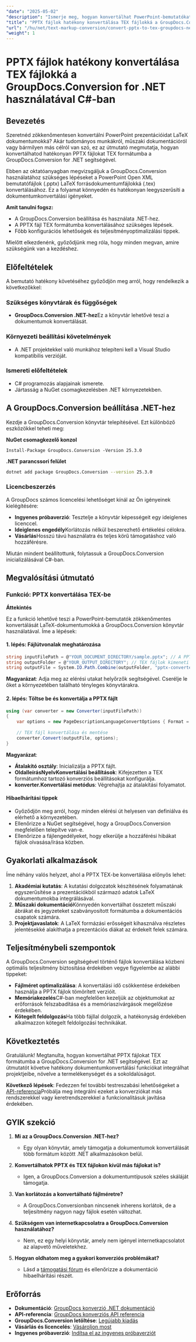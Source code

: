 ```yaml
---
"date": "2025-05-02"
"description": "Ismerje meg, hogyan konvertálhat PowerPoint-bemutatókat (PPTX) LaTeX-dokumentumokká (TEX) hatékonyan a GroupDocs.Conversion for .NET segítségével. Ez az útmutató lépésről lépésre bemutatja az útmutatást és a bevált gyakorlatokat."
"title": "PPTX fájlok hatékony konvertálása TEX fájlokká a GroupDocs.Conversion for .NET használatával C#-ban"
"url": "/hu/net/text-markup-conversion/convert-pptx-to-tex-groupdocs-net/"
"weight": 1
---
```


# PPTX fájlok hatékony konvertálása TEX fájlokká a GroupDocs.Conversion for .NET használatával C#-ban

## Bevezetés

Szeretnéd zökkenőmentesen konvertálni PowerPoint prezentációidat LaTeX dokumentumokká? Akár tudományos munkákról, műszaki dokumentációról vagy bármilyen más célról van szó, ez az útmutató megmutatja, hogyan konvertálhatod hatékonyan PPTX fájlokat TEX formátumba a GroupDocs.Conversion for .NET segítségével.

Ebben az oktatóanyagban megvizsgáljuk a GroupDocs.Conversion használatához szükséges lépéseket a PowerPoint Open XML bemutatófájlok (.pptx) LaTeX forrásdokumentumfájlokká (.tex) konvertálásához. Ez a folyamat könnyedén és hatékonyan leegyszerűsíti a dokumentumkonvertálási igényeket.

**Amit tanulni fogsz:**
- A GroupDocs.Conversion beállítása és használata .NET-hez.
- A PPTX fájl TEX formátumba konvertálásához szükséges lépések.
- Főbb konfigurációs lehetőségek és teljesítményoptimalizálási tippek.

Mielőtt elkezdenénk, győződjünk meg róla, hogy minden megvan, amire szükségünk van a kezdéshez.

## Előfeltételek

A bemutató hatékony követéséhez győződjön meg arról, hogy rendelkezik a következőkkel:

### Szükséges könyvtárak és függőségek
- **GroupDocs.Conversion .NET-hez**Ez a könyvtár lehetővé teszi a dokumentumok konvertálását.

### Környezeti beállítási követelmények
- A .NET projektekkel való munkához telepíteni kell a Visual Studio kompatibilis verzióját.

### Ismereti előfeltételek
- C# programozás alapjainak ismerete.
- Jártasság a NuGet csomagkezelésben .NET környezetekben.

## A GroupDocs.Conversion beállítása .NET-hez

Kezdje a GroupDocs.Conversion könyvtár telepítésével. Ezt különböző eszközökkel teheti meg:

**NuGet csomagkezelő konzol**
```shell
Install-Package GroupDocs.Conversion -Version 25.3.0
```

**.NET parancssori felület**
```bash
dotnet add package GroupDocs.Conversion --version 25.3.0
```

### Licencbeszerzés

A GroupDocs számos licencelési lehetőséget kínál az Ön igényeinek kielégítésére:
- **Ingyenes próbaverzió**: Tesztelje a könyvtár képességeit egy ideiglenes licenccel.
- **Ideiglenes engedély**Korlátozás nélkül beszerezhető értékelési célokra.
- **Vásárlás**Hosszú távú használatra és teljes körű támogatáshoz való hozzáférésre.

Miután mindent beállítottunk, folytassuk a GroupDocs.Conversion inicializálásával C#-ban.

## Megvalósítási útmutató

### Funkció: PPTX konvertálása TEX-be

**Áttekintés**

Ez a funkció lehetővé teszi a PowerPoint-bemutatók zökkenőmentes konvertálását LaTeX-dokumentumokká a GroupDocs.Conversion könyvtár használatával. Íme a lépések:

#### 1. lépés: Fájlútvonalak meghatározása
```csharp
string inputFilePath = @"YOUR_DOCUMENT_DIRECTORY/sample.pptx"; // A PPTX fájl elérési útja.
string outputFolder = @"YOUR_OUTPUT_DIRECTORY"; // TEX fájlok kimeneti könyvtára.
string outputFile = System.IO.Path.Combine(outputFolder, "pptx-converted-to.tex"); // A kimeneti TEX fájl teljes elérési útja.
```

**Magyarázat**: Adja meg az elérési utakat helyőrzők segítségével. Cserélje le őket a környezetében található tényleges könyvtárakra.

#### 2. lépés: Töltse be és konvertálja a PPTX fájlt
```csharp
using (var converter = new Converter(inputFilePath))
{
    var options = new PageDescriptionLanguageConvertOptions { Format = GroupDocs.Conversion.FileTypes.PageDescriptionLanguageFileType.Tex };
    
    // TEX fájl konvertálása és mentése
    converter.Convert(outputFile, options);
}
```

**Magyarázat**: 
- **Átalakító osztály**: Inicializálja a PPTX fájlt.
- **OldalleírásNyelvKonvertálási beállítások**: Kifejezetten a TEX formátumhoz tartozó konverziós beállításokat konfigurálja.
- **konverter.Konvertálási metódus**: Végrehajtja az átalakítási folyamatot.

#### Hibaelhárítási tippek

- Győződjön meg arról, hogy minden elérési út helyesen van definiálva és elérhető a környezetében.
- Ellenőrizze a NuGet segítségével, hogy a GroupDocs.Conversion megfelelően telepítve van-e.
- Ellenőrizze a fájlengedélyeket, hogy elkerülje a hozzáférési hibákat fájlok olvasása/írása közben.

## Gyakorlati alkalmazások

Íme néhány valós helyzet, ahol a PPTX TEX-be konvertálása előnyös lehet:

1. **Akadémiai kutatás**: A kutatási dolgozatok készítésének folyamatának egyszerűsítése a prezentációkból származó adatok LaTeX dokumentumokba integrálásával.
2. **Műszaki dokumentáció**Könnyedén konvertálhat összetett műszaki ábrákat és jegyzeteket szabványosított formátumba a dokumentációs csapatok számára.
3. **Projektjavaslatok**: A LaTeX formázási erősségeit kihasználva részletes jelentésekké alakíthatja a prezentációs diákat az érdekelt felek számára.

## Teljesítménybeli szempontok

A GroupDocs.Conversion segítségével történő fájlok konvertálása közbeni optimális teljesítmény biztosítása érdekében vegye figyelembe az alábbi tippeket:

- **Fájlméret optimalizálása**: A konvertálási idő csökkentése érdekében használja a PPTX fájlok tömörített verzióit.
- **Memóriakezelés**C#-ban megfelelően kezeljük az objektumokat az erőforrások felszabadítása és a memóriaszivárgások megelőzése érdekében.
- **Kötegelt feldolgozás**Ha több fájllal dolgozik, a hatékonyság érdekében alkalmazzon kötegelt feldolgozási technikákat.

## Következtetés

Gratulálunk! Megtanulta, hogyan konvertálhat PPTX fájlokat TEX formátumba a GroupDocs.Conversion for .NET segítségével. Ezt az útmutatót követve hatékony dokumentumkonvertálási funkciókat integrálhat projektjeibe, növelve a termelékenységet és a sokoldalúságot.

**Következő lépések**: Fedezzen fel további testreszabási lehetőségeket a [API-referencia](https://reference.groupdocs.com/conversion/net/)Próbálja meg integrálni ezeket a konverziókat más rendszerekkel vagy keretrendszerekkel a funkcionalitásuk javítása érdekében.

## GYIK szekció

1. **Mi az a GroupDocs.Conversion .NET-hez?**
   - Egy olyan könyvtár, amely támogatja a dokumentumok konvertálását több formátum között .NET alkalmazásokon belül.

2. **Konvertálhatok PPTX és TEX fájlokon kívül más fájlokat is?**
   - Igen, a GroupDocs.Conversion a dokumentumtípusok széles skáláját támogatja.

3. **Van korlátozás a konvertálható fájlméretre?**
   - A GroupDocs.Conversionban nincsenek inherens korlátok, de a teljesítmény nagyon nagy fájlok esetén változhat.

4. **Szükségem van internetkapcsolatra a GroupDocs.Conversion használatához?**
   - Nem, ez egy helyi könyvtár, amely nem igényel internetkapcsolatot az alapvető műveletekhez.

5. **Hogyan oldhatom meg a gyakori konverziós problémákat?**
   - Lásd a [támogatási fórum](https://forum.groupdocs.com/c/conversion/10) és ellenőrizze a dokumentáció hibaelhárítási részét.

## Erőforrás

- **Dokumentáció**: [GroupDocs konverzió .NET dokumentáció](https://docs.groupdocs.com/conversion/net/)
- **API-referencia**: [GroupDocs konverziós API referencia](https://reference.groupdocs.com/conversion/net/)
- **GroupDocs.Conversion letöltése**: [Legújabb kiadás](https://releases.groupdocs.com/conversion/net/)
- **Vásárlás és licencelés**: [Vásároljon most](https://purchase.groupdocs.com/buy)
- **Ingyenes próbaverzió**: [Indítsa el az ingyenes próbaverziót](https://releases.groupdocs.com/conversion/net/)
